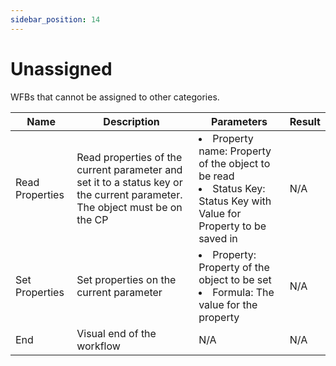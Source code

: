```yaml
---
sidebar_position: 14
---
```


# Unassigned

WFBs that cannot be assigned to other categories.

| Name            | Description                                                                                                                | Parameters                                                                                                                      | Result |
| --------------- | -------------------------------------------------------------------------------------------------------------------------- | ------------------------------------------------------------------------------------------------------------------------------- | ------ |
| Read Properties | Read properties of the current parameter and set it to a status key or the current parameter. The object must be on the CP | <li>Property name: Property of the object to be read</li><li>Status Key: Status Key with Value for Property to be saved in</li> |   N/A     |
| Set Properties  | Set properties on the current parameter                                                                                    | <li>Property: Property of the object to be set</li><li>Formula: The value for the property </li>                                |N/A
| End             | Visual end of the workflow                                                                                                 |                                                                                                     N/A                            |    N/A    |
